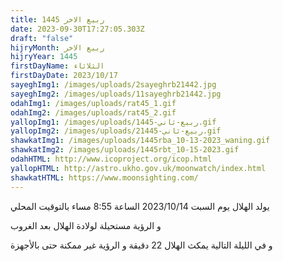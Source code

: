 ```yaml
---
title: ربيع الاخر 1445
date: 2023-09-30T17:27:05.303Z
draft: "false"
hijryMonth: ربيع الاخر
hijryYear: 1445
firstDayName: الثلاثاء
firstDayDate: 2023/10/17
sayeghImg1: /images/uploads/2sayeghrb21442.jpg
sayeghImg2: /images/uploads/11sayeghrb21442.jpg
odahImg1: /images/uploads/rat45_1.gif
odahImg2: /images/uploads/rat45_2.gif
yallopImg1: /images/uploads/ربيع-ثاني-1445.gif
yallopImg2: /images/uploads/2ربيع-ثاني-1445.gif
shawkatImg1: /images/uploads/1445rba_10-13-2023_waning.gif
shawkatImg2: /images/uploads/1445rbt_10-15-2023.gif
odahHTML: http://www.icoproject.org/icop.html
yallopHTML: http://astro.ukho.gov.uk/moonwatch/index.html
shawkatHTML: https://www.moonsighting.com/
---
```

ي﻿ولد الهلال يوم السبت 2023/10/14  الساعة 8:55 مساء بالتوقيت المحلي

و﻿ الرؤية مستحيلة لولادة الهلال بعد الغروب

و﻿ في الليلة التالية يمكث الهلال 22 دقيقة و الرؤية غير ممكنة حتى بالأجهزة